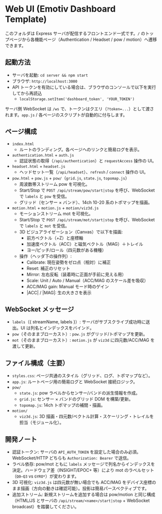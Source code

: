 # Web UI (Emotiv Dashboard Template)

このフォルダは Express サーバが配信するフロントエンド一式です。`/` のトップページから各機能ページ（Authentication / Headset / pow / motion）へ遷移できます。

## 起動方法

- サーバを起動: `cd server && npm start`
- ブラウザ: `http://localhost:3000`
- API トークンを有効にしている場合は、ブラウザのコンソールで以下を実行してから再読込
  - `localStorage.setItem('dashboard_token', 'YOUR_TOKEN')`

サーバ側 WebSocket は `/ws` で、トークンはクエリ（`?token=...`）として渡されます。`app.js` / 各ページのスクリプトが自動的に付与します。

## ページ構成

- `index.html`
  - ルートのランディング。各ページへのリンクと簡易ログを表示。
- `authentication.html` + `auth.js`
  - 認証状態の取得（`/api/authentication`）と `requestAccess` 操作の UI。
- `headset.html` + `headset.js`
  - ヘッドセット一覧（`/api/headset`）、`refresh` / `connect` 操作の UI。
- `pow.html` + `pow.js` + `pow/`（`grid.js`, `state.js`, `topomap.js`）
  - 周波数帯ストリーム pow を可視化。
  - Start/Stop で `POST /api/stream/pow/start|stop` を呼び、WebSocket で `labels` と `pow` を受信。
  - グリッド（センサー × バンド）、14ch 10-20 系のトポマップを描画。
- `motion.html` + `motion.js` + `motion/viz3d.js`
  - モーションストリーム mot を可視化。
  - Start/Stop で `POST /api/stream/mot/start|stop` を呼び、WebSocket で `labels` と `mot` を受信。
  - 3D ビジュアライゼーション（Canvas）で以下を描画:
    - 前方ベクトル（+Z）と座標軸
    - 加速度ベクトル（ACC）と磁気ベクトル（MAG）＋トレイル
    - ヨー/ピッチ/ロール（四元数がある機種）
  - 操作（ヘッダ下の操作列）:
    - Calibrate: 現在姿勢をゼロ点（相対）に補正
    - Reset: 補正のリセット
    - Mirror: 左右反転（装着時に正面が手前に見える用）
    - Scale: Unit / Auto / Manual（ACC/MAG のスケール差を吸収）
    - ACC/MAG gain: Manual モード時のゲイン
    - |ACC| / |MAG|: 生の大きさを表示

## WebSocket メッセージ

- `labels`（{ streamName, labels }）: サーバがサブスクライブ成功時に送出。UI は列名とインデックスをバインド。
- `pow`（そのままブローカスト）: `pow.js` がグリッド/トポマップを更新。
- `mot`（そのままブローカスト）: `motion.js` が `viz3d` に四元数/ACC/MAG を渡して更新。

## ファイル構成（主要）

- `styles.css`: ページ共通のスタイル（グリッド、ログ、トポマップなど）。
- `app.js`: ルートページ用の簡易ログと WebSocket 接続ロジック。
- `pow/`
  - `state.js`: pow ラベルからセンサー/バンドの派生情報を作成。
  - `grid.js`: センサー × バンドのグリッド DOM を構築/更新。
  - `topomap.js`: 14ch トポマップの補間・描画。
- `motion/`
  - `viz3d.js`: 3D 描画・四元数/ベクトル計算・スケーリング・トレイルを担当（モジュール化）。

## 開発ノート

- 認証トークン: サーバの `API_AUTH_TOKEN` を設定した場合のみ必須。WebSocket/HTTP どちらも `Authorization: Bearer` で送信。
- ラベル依存: pow/mot ともに `labels` メッセージで列名からインデックスを決定。ハードウェア差（INSIGHT/EPOC+ 等）により mot のラベルセット（`Q0–Q3` vs `GYRO*`）が変わります。
- 3D 可視化: `viz3d.js` は四元数が無い場合でも ACC/MAG をデバイス座標のまま描画（方向の動きは確認可能）。投影は簡易パースペクティブです。
- 追加ストリーム: 新規ストリームを追加する場合は pow/motion と同じ構成（HTML/JS とサーバの `/api/stream/<name>/start|stop` + WebSocket broadcast）を踏襲してください。
